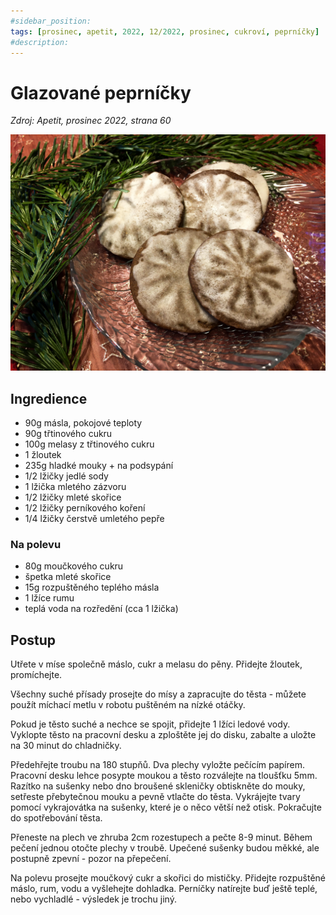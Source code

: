 ```yaml
---
#sidebar_position: 
tags: [prosinec, apetit, 2022, 12/2022, prosinec, cukroví, peprníčky]
#description:
---
```


# Glazované peprníčky

_Zdroj: Apetit, prosinec 2022, strana 60_

![Glazované peprníčky](./assets/glazovane-peprnicky.jpeg)

## Ingredience

- 90g másla, pokojové teploty
- 90g třtinového cukru
- 100g melasy z třtinového cukru
- 1 žloutek
- 235g hladké mouky + na podsypání
- 1/2 lžičky jedlé sody
- 1 lžička mletého zázvoru
- 1/2 lžičky mleté skořice
- 1/2 lžičky perníkového koření
- 1/4 lžičky čerstvě umletého pepře

### Na polevu

- 80g moučkového cukru
- špetka mleté skořice
- 15g rozpuštěného teplého másla
- 1 lžíce rumu
- teplá voda na rozředění (cca 1 lžička)

## Postup

Utřete v míse společně máslo, cukr a melasu do pěny. Přidejte žloutek, promíchejte.

Všechny suché přísady prosejte do mísy a zapracujte do těsta - můžete použít míchací metlu v robotu puštěném na nízké otáčky. 

Pokud je těsto suché a nechce se spojit, přidejte 1 lžíci ledové vody. Vyklopte těsto na pracovní desku a zploštěte jej do disku, zabalte a uložte na 30 minut do chladničky.

Předehřejte troubu na 180 stupňů. Dva plechy vyložte pečícím papírem. Pracovní desku lehce posypte moukou a těsto rozválejte na tloušťku 5mm. Razítko na sušenky nebo dno broušené skleničky obtiskněte do mouky, setřeste přebytečnou mouku a pevně vtlačte do těsta. Vykrájejte tvary pomocí vykrajovátka na sušenky, které je o něco větší než otisk. Pokračujte do spotřebování těsta.

Přeneste na plech ve zhruba 2cm rozestupech a pečte 8-9 minut. Během pečení jednou otočte plechy v troubě. Upečené sušenky budou měkké, ale postupně zpevní - pozor na přepečení.

Na polevu prosejte moučkový cukr a skořici do mističky. Přidejte rozpuštěné máslo, rum, vodu a vyšlehejte dohladka. Perníčky natírejte buď ještě teplé, nebo vychladlé - výsledek je trochu jiný.
